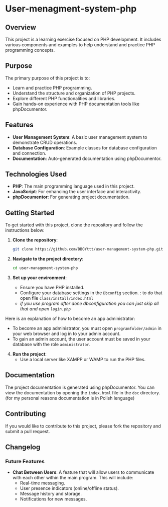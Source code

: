 # User-menagment-system-php

## Overview

This project is a learning exercise focused on PHP development. It includes various components and examples to help understand and practice PHP programming concepts.

## Purpose

The primary purpose of this project is to:

- Learn and practice PHP programming.
- Understand the structure and organization of PHP projects.
- Explore different PHP functionalities and libraries.
- Gain hands-on experience with PHP documentation tools like phpDocumentor.

## Features

- **User Management System**: A basic user management system to demonstrate CRUD operations.
- **Database Configuration**: Example classes for database configuration and connection.
- **Documentation**: Auto-generated documentation using phpDocumentor.

## Technologies Used

- **PHP**: The main programming language used in this project.
- **JavaScript**: For enhancing the user interface and interactivity.
- **phpDocumentor**: For generating project documentation.

## Getting Started

To get started with this project, clone the repository and follow the instructions below:

1. **Clone the repository**:
    ```sh
    git clone https://github.com/DBOYttt/user-management-system-php.git
    ```

2. **Navigate to the project directory**:
    ```sh
    cd user-management-system-php
    ```

3. **Set up your environment**:
    - Ensure you have PHP installed.
    - Configure your database settings in the `Dbconfig` section. : to do that open file `class/install/index.html`
    - *if you use program after done dbconfiguration you can just skip all that and open `login.php`*

Here is an explanation of how to become an app administrator:

- To become an app administrator, you must open `programfolder/admin` in your web browser and log in to your admin account.
- To gain an admin account, the user account must be saved in your database with the role `administrator`.

4. **Run the project**:
    - Use a local server like XAMPP or WAMP to run the PHP files.

## Documentation

The project documentation is generated using phpDocumentor. You can view the documentation by opening the `index.html` file in the `doc` directory. (for my personal reasons documentation is in Polish lenguage)

## Contributing

If you would like to contribute to this project, please fork the repository and submit a pull request.
## Changelog

### Future Features

- **Chat Between Users**: A feature that will allow users to communicate with each other within the main program. This will include:
  - Real-time messaging.
  - User presence indicators (online/offline status).
  - Message history and storage.
  - Notifications for new messages.
